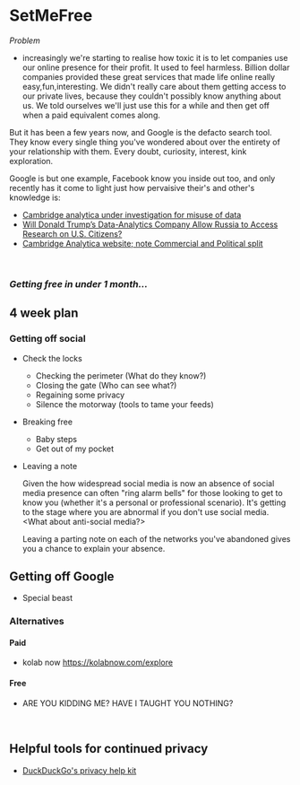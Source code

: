 # SetMeFree


*Problem*
- increasingly we're starting to realise how toxic it is to let companies use our online presence for their profit. It used to feel harmless. Billion dollar companies provided these great services that made life online really easy,fun,interesting. We didn't really care about them getting access to our private lives, because they couldn't possibly know anything about us. We told ourselves we'll just use this for a while and then get off when a paid equivalent comes along.

But it has been a few years now, and Google is the defacto search tool. They know every single thing you've wondered about over the entirety of your relationship with them. Every doubt, curiosity, interest, kink exploration.

Google is but one example, Facebook know you inside out too, and only recently has it come to light just how pervaisive their's and other's knowledge is:

* [Cambridge analytica under investigation for misuse of data](https://www.theguardian.com/technology/2017/mar/04/cambridge-analytics-data-brexit-trump)
* [Will Donald Trump’s Data-Analytics Company Allow Russia to Access Research on U.S. Citizens?](http://www.tabletmag.com/jewish-news-and-politics/211152/trump-data-analytics-russian-access)
* [Cambridge Analytica website; note Commercial and Political split](https://cambridgeanalytica.org/)

<br>

### _Getting free in under 1 month..._

## 4 week plan
### Getting off social
* Check the locks
  * Checking the perimeter (What do they know?)
  * Closing the gate (Who can see what?)
  * Regaining some privacy
  * Silence the motorway (tools to tame your feeds)
* Breaking free
    * Baby steps
    * Get out of my pocket
* Leaving a note

  Given the how widespread social media is now an absence of social media presence can often "ring alarm bells" for those looking to get to know you (whether it's a personal or professional scenario). It's getting to the stage where you are abnormal if you don't use social media. <What about anti-social media?>

   Leaving a parting note on each of the networks you've abandoned gives you a chance to explain your absence. 
   
## Getting off Google
* Special beast

### Alternatives
 #### Paid
  * kolab now https://kolabnow.com/explore
 #### Free
  * ARE YOU KIDDING ME? HAVE I TAUGHT YOU NOTHING?

<br>

## Helpful tools for continued privacy
* [DuckDuckGo's privacy help kit](https://spreadprivacy.com/tag/device-privacy-tips/)

